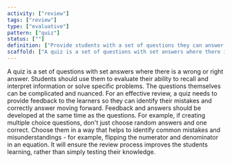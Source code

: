 ```yaml
---
activity: ["review"]
tags: ["review"]
type: ["evaluative"]
pattern: ["quiz"]
status: [""]
definition: ["Provide students with a set of questions they can answer and be provided with feedback if incorrect and guided on how to remedy their mistakes."]
scaffold: ["A quiz is a set of questions with set answers where there is a wrong or right answer. Students should use them to evaluate their ability to recall and interpret information or solve specific problems. The questions themselves can be complicated and nuanced. For an effective review, a quiz needs to provide feedback to the learners so they can identify their mistakes and correctly answer moving forward. Feedback and answers should be developed at the same time as the questions. For example, if creating multiple choice questions, don't just choose random answers and one correct. Choose them in a way that helps to identify common mistakes and misunderstandings - for example, flipping the numerator and denominator in an equation. It will ensure the review process improves the students learning, rather than simply testing their knowledge. "]
---
```


A quiz is a set of questions with set answers where there is a wrong or right answer. Students should use them to evaluate their ability to recall and interpret information or solve specific problems. The questions themselves can be complicated and nuanced. For an effective review, a quiz needs to provide feedback to the learners so they can identify their mistakes and correctly answer moving forward. Feedback and answers should be developed at the same time as the questions. For example, if creating multiple choice questions, don't just choose random answers and one correct. Choose them in a way that helps to identify common mistakes and misunderstandings - for example, flipping the numerator and denominator in an equation. It will ensure the review process improves the students learning, rather than simply testing their knowledge.
